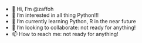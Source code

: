 - 👋 Hi, I’m @zaffoh
- 👀 I’m interested in all thing Python!!!
- 🌱 I’m currently learning Python, R in the near future
- 💞️ I’m looking to collaborate: not ready for anything!
- 📫 How to reach me: not ready for anything!

<!---
zaffoh/zaffoh is a ✨ special ✨ repository because its `README.md` (this file) appears on your GitHub profile.
You can click the Preview link to take a look at your changes.
--->
